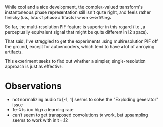 While cool and a nice development, the complex-valued transform's instantaneous 
phase representation still isn't quite right, and feels rather finiicky (i.e., lots
of phase artifacts) when overfitting.

So far, the multi-resolution PIF feature is superior in this regard (i.e., a 
perceptually equivalent signal that might be quite different in l2 space).

That said, I've struggled to get the experiments using multiresolution PIF
off the ground, except for autoencoders, which tend to have a lot of annoying
artifacts.  

This experiment seeks to find out whether a simpler, single-resolution approach
is just as effective.

Observations
============================
- not normalizing audio to [-1, 1] seems to solve the "Exploding generator" issue
- 1e-3 is too high a learning rate
- can't seem to get transposed convolutions to work, but upsampling seems to work with init ~.12